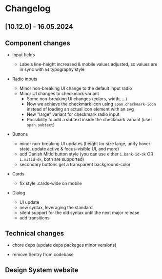 # Changelog

## \[10.12.0\] - 16.05.2024

## Component changes

- Input fields

  - Labels line-height increased & mobile values adjusted, so values are in sync with `h4` typography style

- Radio inputs

  - Minor non-breaking UI change to the default input radio
  - Minor UI changes to checkmark variant
    - Some non-breaking UI changes (colors, width, ...)
    - Now we achieve the checkmark icon using `span.checkmark-icon` instead of loading an actual icon element with an svg
    - New "large" variant for checkmark radio input
    - Possibility to add a subtext inside the checkmark variant (use `span.subtext`)

- Buttons

  - minor non-breaking UI updates (height for size large, unify hover state, update active & focus-visible UI, and more)
  - add Danish MitId button style (you can use either `i.bank-id-dk` OR `i.mitid-dk`, both are supported)
  - secondary buttons get a transparent background-color

- Cards

  - fix style .cards-wide on mobile

- Dialog

  - UI update
  - new syntax, leveraging the standard <dialog> tag
  - silent support for the old syntax until the next major release
  - add transitions

## Technical changes

- chore deps (update deps packages minor versions)

- remove Sentry from codebase

## Design System website
